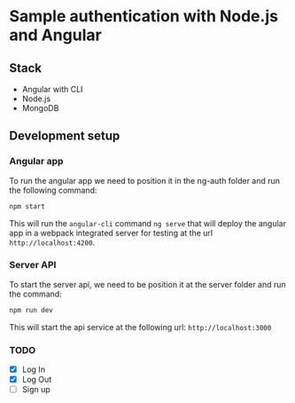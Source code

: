 # Sample authentication with Node.js and Angular

## Stack

- Angular with CLI
- Node.js
- MongoDB

## Development setup

### Angular app

To run the angular app we need to position it in the ng-auth folder and run the following command:

```bash
npm start
```

This will run the `angular-cli` command `ng serve` that will deploy the angular app in a webpack integrated server for testing at the url `http://localhost:4200`.

### Server API

To start the server api, we need to be position it at the server folder and run the command:

```bash
npm run dev
```

This will start the api service at the following url: `http://localhost:3000`

### TODO

- [x] Log In
- [x] Log Out
- [ ] Sign up
